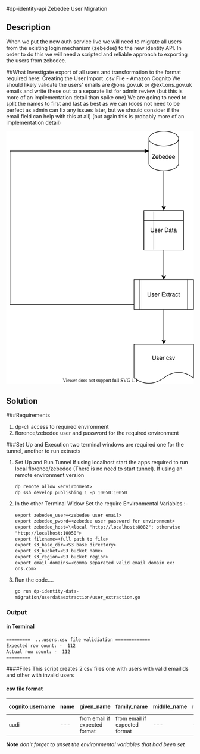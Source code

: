 #dp-identity-api Zebedee User Migration
## Description

When we put the new auth service live we will need to migrate all users from the existing login mechanism (zebedee) to the new identity API. In order to do this we will need a scripted and reliable approach to exporting the users from zebedee.

##What
Investigate export of all users and transformation to the format required here: Creating the User Import .csv File - Amazon Cognito
We should likely validate the users' emails are @ons.gov.uk or @ext.ons.gov.uk emails and write these out to a separate list for admin review (but this is more of an implementation detail than spike one)
We are going to need to split the names to first and last as best as we can (does not need to be perfect as admin can fix any issues later, but we should consider if the email field can help with this at all) (but again this is probably more of an implementation detail)

![dataflow](dataflow.drawio.svg)

## Solution 
###Requirements 
1.  dp-cli access to required environment
2.  florence/zebedee user and password for the required environment

###Set Up and Execution
two terminal windows are required  one for the tunnel, another to run extracts 
1. Set Up and Run Tunnel
    If using localhost start the apps required to run local florence/zebedee (There is no need to start tunnel).
    If using an remote environment version
    ```shell
    dp remote allow <environment>
    dp ssh develop publishing 1 -p 10050:10050
    ```
3. In the other Terminal Widow 
    Set the require  Environmental Variables :-
    ``` shell 
    export zebedee_user=<zebedee user email>
    export zebedee_pword=<zebedee user password for environment>
    export zebedee_host=\<local "http://localhost:8082"; otherwise "http://localhost:10050">
    export filename=<full path to file>
    export s3_base_dir=<S3 base directory>
    export s3_bucket=<S3 bucket name>
    export s3_region=<S3 bucket region>
    export email_domains=<comma separated valid email domain ex: ons.com>

4. Run the code....
   ``` shell
   go run dp-identity-data-migration/userdataextraction/user_extraction.go
   ```

### Output
#### in Terminal 
```
=========  ...users.csv file validiation =============
Expected row count: -  112
Actual row count: -  112
=========
```

####Files
This script creates 2 csv files one with users with valid emailIds and other with invalid users 
#### csv file format 
cognito:username | name | given_name | family_name | middle_name | nickname | preferred_username | profile	picture | website | email | email_verified | gender | birthdate | zoneinfo | locale | phone_number | phone_number_verified | address | updated_at | cognito:mfa_enabled
--- | --- | --- | --- | --- | --- | --- | --- | --- | --- | --- | --- | --- | --- | --- | --- | --- | --- | --- | ---
uudi | --- | from email if expected format | from email if expected format | --- | --- | --- | --- | --- | email | true | --- | --- | --- | --- | --- | false | --- | --- | false 


**Note** *don't forget to unset the environmental variables that had been set*
